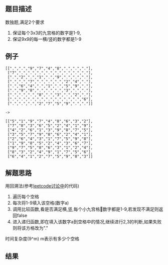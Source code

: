 ## 题目描述

数独题,满足2个要求
1. 保证每个3x3的九宫格的数字是1-9,
2. 保证9x9的每一横/竖的数字都是1-9

## 例子
```
[[".",".","9","7","4","8",".",".","."],
 ["7",".",".",".",".",".",".",".","."],
 [".","2",".","1",".","9",".",".","."],
 [".",".","7",".",".",".","2","4","."],
 [".","6","4",".","1",".","5","9","."],
 [".","9","8",".",".",".","3",".","."],
 [".",".",".","8",".","3",".","2","."],
 [".",".",".",".",".",".",".",".","6"],
 [".",".",".","2","7","5","9",".","."]]

->

[["5","1","9","7","4","8","6","3","2"],
 ["7","8","3","6","5","2","4","1","9"],
 ["4","2","6","1","3","9","8","7","5"],
 ["3","5","7","9","8","6","2","4","1"],
 ["2","6","4","3","1","7","5","9","8"],
 ["1","9","8","5","2","4","3","6","7"],
 ["9","7","5","8","6","3","1","2","4"],
 ["8","3","2","4","9","1","7","5","6"],
 ["6","4","1","2","7","5","9","8","3"]]
```
## 解题思路

用回溯法(参考[leetcode讨论中](https://leetcode.com/problems/sudoku-solver/discuss/15752/Straight-Forward-Java-Solution-Using-Backtracking)的代码)

1. 遍历每个空格
2. 每次将1-9填入该空格(数字a)
3. 调用比较函数,看是否满足横,竖,每个小九宫格数字都是1-9,若发现不满足则返回false
4. 进入递归函数,即在填入该数字a到空格中的情况,继续进行2,3的判断,如果失败则将该方格改为"."


时间复杂度(9^m) m表示有多少个空格
## 结果
